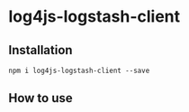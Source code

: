 log4js-logstash-client
======================

Installation
------------

```
npm i log4js-logstash-client --save
```

How to use
----------
